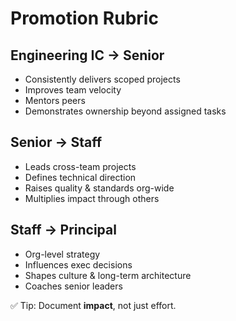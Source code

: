 # Promotion Rubric

## Engineering IC → Senior
- Consistently delivers scoped projects
- Improves team velocity
- Mentors peers
- Demonstrates ownership beyond assigned tasks

## Senior → Staff
- Leads cross-team projects
- Defines technical direction
- Raises quality & standards org-wide
- Multiplies impact through others

## Staff → Principal
- Org-level strategy
- Influences exec decisions
- Shapes culture & long-term architecture
- Coaches senior leaders

✅ Tip: Document **impact**, not just effort.
